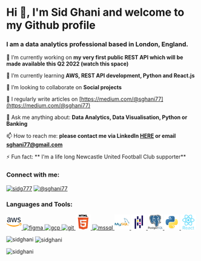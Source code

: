 <h1>Hi 👋, I'm Sid Ghani and welcome to my Github profile</h1>
<h3>I am a data analytics professional based in London, England.</h3>

🔭 I’m currently working on **my very first public REST API which will be made available this Q2 2022 (watch this space)**

🌱 I’m currently learning **AWS, REST API development, Python and React.js**

👯 I’m looking to collaborate on **Social projects**

📝 I regularly write articles on [https://medium.com/@sghani77](https://medium.com/@sghani77)

💬 Ask me anything about: **Data Analytics, Data Visualisation, Python or Banking**

📫 How to reach me: **please contact me via LinkedIn [HERE](https://www.linkedin.com/in/sidg777/) or email sghani77@gmail.com**

⚡ Fun fact: ** I'm a life long Newcastle United Football Club supporter**

<h3 align="left">Connect with me:</h3>
<p align="left">
<a href="https://linkedin.com/in/sidg777" target="blank"><img align="center" src="https://raw.githubusercontent.com/rahuldkjain/github-profile-readme-generator/master/src/images/icons/Social/linked-in-alt.svg" alt="sidg777" height="30" width="40" /></a>
<a href="https://medium.com/@sghani77" target="blank"><img align="center" src="https://raw.githubusercontent.com/rahuldkjain/github-profile-readme-generator/master/src/images/icons/Social/medium.svg" alt="@sghani77" height="30" width="40" /></a>
</p>

<h3 align="left">Languages and Tools:</h3>
<p align="left"> <a href="https://aws.amazon.com" target="_blank" rel="noreferrer"> <img src="https://raw.githubusercontent.com/devicons/devicon/master/icons/amazonwebservices/amazonwebservices-original-wordmark.svg" alt="aws" width="40" height="40"/> </a> <a href="https://www.figma.com/" target="_blank" rel="noreferrer"> <img src="https://www.vectorlogo.zone/logos/figma/figma-icon.svg" alt="figma" width="40" height="40"/> </a> <a href="https://cloud.google.com" target="_blank" rel="noreferrer"> <img src="https://www.vectorlogo.zone/logos/google_cloud/google_cloud-icon.svg" alt="gcp" width="40" height="40"/> </a> <a href="https://git-scm.com/" target="_blank" rel="noreferrer"> <img src="https://www.vectorlogo.zone/logos/git-scm/git-scm-icon.svg" alt="git" width="40" height="40"/> </a> <a href="https://www.w3.org/html/" target="_blank" rel="noreferrer"> <img src="https://raw.githubusercontent.com/devicons/devicon/master/icons/html5/html5-original-wordmark.svg" alt="html5" width="40" height="40"/> </a> <a href="https://www.microsoft.com/en-us/sql-server" target="_blank" rel="noreferrer"> <img src="https://www.svgrepo.com/show/303229/microsoft-sql-server-logo.svg" alt="mssql" width="40" height="40"/> </a> <a href="https://www.mysql.com/" target="_blank" rel="noreferrer"> <img src="https://raw.githubusercontent.com/devicons/devicon/master/icons/mysql/mysql-original-wordmark.svg" alt="mysql" width="40" height="40"/> </a> <a href="https://pandas.pydata.org/" target="_blank" rel="noreferrer"> <img src="https://raw.githubusercontent.com/devicons/devicon/2ae2a900d2f041da66e950e4d48052658d850630/icons/pandas/pandas-original.svg" alt="pandas" width="40" height="40"/> </a> <a href="https://www.postgresql.org" target="_blank" rel="noreferrer"> <img src="https://raw.githubusercontent.com/devicons/devicon/master/icons/postgresql/postgresql-original-wordmark.svg" alt="postgresql" width="40" height="40"/> </a> <a href="https://www.python.org" target="_blank" rel="noreferrer"> <img src="https://raw.githubusercontent.com/devicons/devicon/master/icons/python/python-original.svg" alt="python" width="40" height="40"/> </a> <a href="https://reactjs.org/" target="_blank" rel="noreferrer"> <img src="https://raw.githubusercontent.com/devicons/devicon/master/icons/react/react-original-wordmark.svg" alt="react" width="40" height="40"/> </a> </p>

<p><img align="left" src="https://github-readme-stats.vercel.app/api/top-langs?username=sidghani&show_icons=true&locale=en&layout=compact" alt="sidghani" /></p>

<p>&nbsp;<img align="center" src="https://github-readme-stats.vercel.app/api?username=sidghani&show_icons=true&locale=en" alt="sidghani" /></p>

<p align="left"> <img src="https://komarev.com/ghpvc/?username=sidghani&label=Profile%20views&color=0e75b6&style=flat" alt="sidghani" /> </p>
